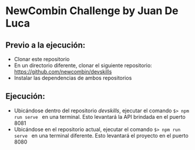 # NewCombin Challenge by Juan De Luca

## Previo a la ejecución:
* Clonar este repositorio
* En un directorio diferente, clonar el siguiente repositorio: https://github.com/newcombin/devskills
* Instalar las dependencias de ambos repositorios

## Ejecución:
* Ubicándose dentro del repositorio _devskills_, ejecutar el comando
```$> npm run serve ``` en una terminal. Esto levantará la API brindada en el puerto 8081
* Ubicándose en el repositorio actual, ejecutar el comando 
```$> npm run serve ``` en una terminal diferente. Esto levantará el proyecto en el puerto 8080